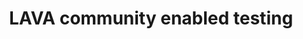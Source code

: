 ---
categories:
- bkk19
description: LAVA is at the same time supporting a wide range of devices and maintained
  by a small team of people. Which mean that maintainers do not have access to most
  device types that LAVA is supported.<br /> LAVA Federation project is aiming at
  testing the LAVA software on community owned hardware. Every day, LAVA functional
  tests are spread across multiple labs, owned by the community members, with a variety
  of community hardware.<br /> <br /> The goal of this presentation is to help community
  members to jump in and participate to this common effort.
image:
  featured: 'true'
  path: /assets/images/featured-images/bkk19/BKK19-212.png
session_attendee_num: '8'
session_id: BKK19-212
session_room: 'Keynote Room (World Ballroom BC) '
session_slot:
  end_time: '2019-04-02 11:55:00'
  start_time: '2019-04-02 11:30:00'
session_speakers:
- speaker_bio: Im a senior software engineer, working for Linaro. Ive been contributed
    to OSS since 2007 when I started working on VLC Media player at university.<br
    />Im now core developer and maintainer of LAVA, a widely adopted framework to
    test software (bootloader, kernel, user space) on real boards.
  speaker_company: Linaro
  speaker_image: /assets/images/speakers/bkk19/remi-duraffort.jpg
  speaker_location: ''
  speaker_name: Rémi Duraffort
  speaker_position: Senior Software Engineer
  speaker_username: remi.duraffort
session_track: Validation and CI
tag: session
tags:
- Testing
- Validation and CI
title: LAVA community enabled testing
---
